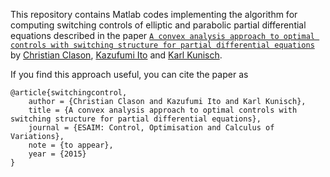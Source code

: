 This repository contains Matlab codes implementing the algorithm for computing switching controls of elliptic and parabolic partial differential equations described in the paper [``A convex analysis approach to optimal controls with switching structure for partial differential equations``](https://www.uni-due.de/~adf040p/preprints/SwitchingControl.pdf) by [Christian Clason](http://udue.de/clason), [Kazufumi Ito](http://www4.ncsu.edu/~kito/) and [Karl Kunisch](http://math.uni-graz.at/kunisch). 

If you find this approach useful, you can cite the paper as

    @article{switchingcontrol,
        author = {Christian Clason and Kazufumi Ito and Karl Kunisch},
        title = {A convex analysis approach to optimal controls with switching structure for partial differential equations},
        journal = {ESAIM: Control, Optimisation and Calculus of Variations},
        note = {to appear},
        year = {2015}
    }
